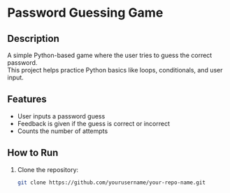 # Password Guessing Game

## Description
A simple Python-based game where the user tries to guess the correct password.  
This project helps practice Python basics like loops, conditionals, and user input.

## Features
- User inputs a password guess
- Feedback is given if the guess is correct or incorrect
- Counts the number of attempts
  

## How to Run
1. Clone the repository:  
   ```bash
   git clone https://github.com/yourusername/your-repo-name.git
